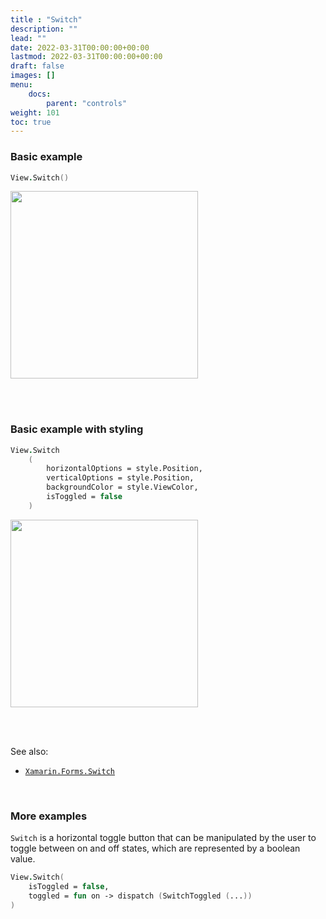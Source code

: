 ```yaml
---
title : "Switch"
description: ""
lead: ""
date: 2022-03-31T00:00:00+00:00
lastmod: 2022-03-31T00:00:00+00:00
draft: false
images: []
menu:
    docs:
        parent: "controls"
weight: 101
toc: true
---
```


### Basic example


```fs 
View.Switch()
```

<img src="images/view/Switch-adr-basic.png" width="300">

<br /> <br /> 

### Basic example with styling

```fs 
View.Switch
    (
        horizontalOptions = style.Position,
        verticalOptions = style.Position,
        backgroundColor = style.ViewColor,
        isToggled = false
    )
```


<img src="images/view/Switch-adr-styled.png" width="300">

<br /> <br /> 

See also:

* [`Xamarin.Forms.Switch`](https://docs.microsoft.com/en-us/dotnet/api/Xamarin.Forms.Switch)

<br /> 

### More examples

`Switch` is a horizontal toggle button that can be manipulated by the user to toggle between on and off states, which are represented by a boolean value. 

```fs 
View.Switch(
    isToggled = false, 
    toggled = fun on -> dispatch (SwitchToggled (...))
)
```